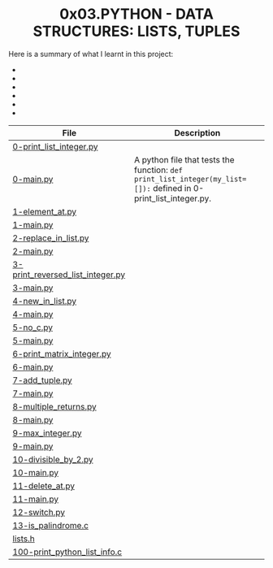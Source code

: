 <h1 align="center" id="top">0x03.PYTHON - DATA STRUCTURES: LISTS, TUPLES</h1>
Here is a summary of what I learnt in this project: 
<ul>
<li></li>
<li></li>
<li></li>
<li></li>
<li></li>
<li></li>
</ul>

|File|Description|
|--|--|
|[0-print_list_integer.py]()||
|[0-main.py]()|A python file that tests the function: <code>def print_list_integer(my_list=[]):</code> defined in 0-print_list_integer.py.|
|[1-element_at.py]()||
|[1-main.py]()||
|[2-replace_in_list.py]()||
|[2-main.py]()||
|[3-print_reversed_list_integer.py]()||
|[3-main.py]()||
|[4-new_in_list.py]()||
|[4-main.py]()||
|[5-no_c.py]()||
|[5-main.py]()||
|[6-print_matrix_integer.py]()||
|[6-main.py]()||
|[7-add_tuple.py]()||
|[7-main.py]()||
|[8-multiple_returns.py]()||
|[8-main.py]()||
|[9-max_integer.py]()||
|[9-main.py]()||
|[10-divisible_by_2.py]()||
|[10-main.py]()||
|[11-delete_at.py]()||
|[11-main.py]()||
|[12-switch.py]()||
|[13-is_palindrome.c]()||
|[lists.h]()||
|[100-print_python_list_info.c]()||
